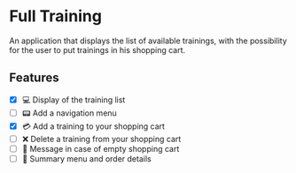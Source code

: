 # **Full Training**

An application that displays the list of available trainings, with the possibility for the user to put trainings in his shopping cart.

## **Features**

- [x] :computer: Display of the training list 
- [ ] :pager: Add a navigation menu
- [x] :credit_card: Add a training to your shopping cart
- [ ] :x: Delete a training from your shopping cart
- [ ] :pushpin: Message in case of empty shopping cart
- [ ] :page_with_curl: Summary menu and order details

